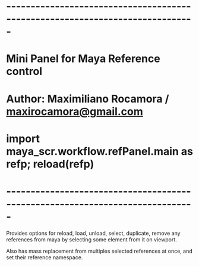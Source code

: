 # -----------------------------------------------------------------------------
# Mini Panel for Maya Reference control

# Author: Maximiliano Rocamora / maxirocamora@gmail.com

# import maya_scr.workflow.refPanel.main as refp; reload(refp)

# -----------------------------------------------------------------------------

Provides options for reload, load, unload, select, duplicate, remove any references from maya by
selecting some element from it on viewport.

Also has mass replacement from multiples selected references at once, and set their reference namespace.
